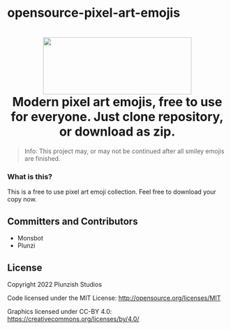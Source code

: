 # opensource-pixel-art-emojis

<h1 align="center">
  <img src="https://i.imgur.com/RhxDywI.png" width="340" height="131"/>
  <br />
  Modern pixel art emojis, free to use for everyone. Just clone repository, or download as zip.
</h1>

> Info: This project may, or may not be continued after all smiley emojis are finished.

### What is this?

This is a free to use pixel art emoji collection.
Feel free to download your copy now.

## Committers and Contributors

* Monsbot
* Plunzi

## License

Copyright 2022 Plunzish Studios

Code licensed under the MIT License: <http://opensource.org/licenses/MIT>

Graphics licensed under CC-BY 4.0: <https://creativecommons.org/licenses/by/4.0/>
